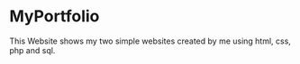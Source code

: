 # MyPortfolio

This Website shows my two simple websites created by me using html, css, php and sql.
